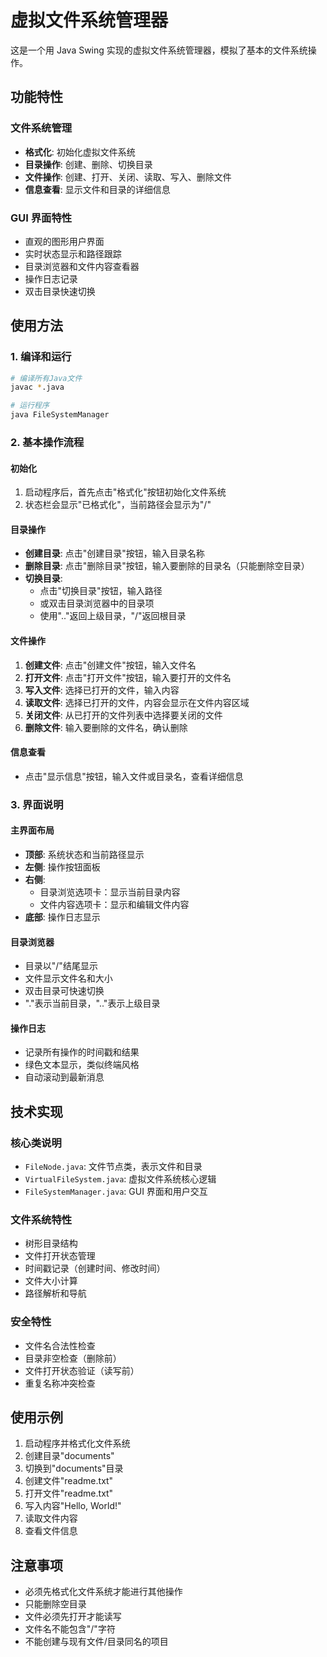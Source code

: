 # 虚拟文件系统管理器

这是一个用 Java Swing 实现的虚拟文件系统管理器，模拟了基本的文件系统操作。

## 功能特性

### 文件系统管理

- **格式化**: 初始化虚拟文件系统
- **目录操作**: 创建、删除、切换目录
- **文件操作**: 创建、打开、关闭、读取、写入、删除文件
- **信息查看**: 显示文件和目录的详细信息

### GUI 界面特性

- 直观的图形用户界面
- 实时状态显示和路径跟踪
- 目录浏览器和文件内容查看器
- 操作日志记录
- 双击目录快速切换

## 使用方法

### 1. 编译和运行

```bash
# 编译所有Java文件
javac *.java

# 运行程序
java FileSystemManager
```

### 2. 基本操作流程

#### 初始化

1. 启动程序后，首先点击"格式化"按钮初始化文件系统
2. 状态栏会显示"已格式化"，当前路径会显示为"/"

#### 目录操作

- **创建目录**: 点击"创建目录"按钮，输入目录名称
- **删除目录**: 点击"删除目录"按钮，输入要删除的目录名（只能删除空目录）
- **切换目录**:
  - 点击"切换目录"按钮，输入路径
  - 或双击目录浏览器中的目录项
  - 使用".."返回上级目录，"/"返回根目录

#### 文件操作

1. **创建文件**: 点击"创建文件"按钮，输入文件名
2. **打开文件**: 点击"打开文件"按钮，输入要打开的文件名
3. **写入文件**: 选择已打开的文件，输入内容
4. **读取文件**: 选择已打开的文件，内容会显示在文件内容区域
5. **关闭文件**: 从已打开的文件列表中选择要关闭的文件
6. **删除文件**: 输入要删除的文件名，确认删除

#### 信息查看

- 点击"显示信息"按钮，输入文件或目录名，查看详细信息

### 3. 界面说明

#### 主界面布局

- **顶部**: 系统状态和当前路径显示
- **左侧**: 操作按钮面板
- **右侧**:
  - 目录浏览选项卡：显示当前目录内容
  - 文件内容选项卡：显示和编辑文件内容
- **底部**: 操作日志显示

#### 目录浏览器

- 目录以"/"结尾显示
- 文件显示文件名和大小
- 双击目录可快速切换
- "."表示当前目录，".."表示上级目录

#### 操作日志

- 记录所有操作的时间戳和结果
- 绿色文本显示，类似终端风格
- 自动滚动到最新消息

## 技术实现

### 核心类说明

- `FileNode.java`: 文件节点类，表示文件和目录
- `VirtualFileSystem.java`: 虚拟文件系统核心逻辑
- `FileSystemManager.java`: GUI 界面和用户交互

### 文件系统特性

- 树形目录结构
- 文件打开状态管理
- 时间戳记录（创建时间、修改时间）
- 文件大小计算
- 路径解析和导航

### 安全特性

- 文件名合法性检查
- 目录非空检查（删除前）
- 文件打开状态验证（读写前）
- 重复名称冲突检查

## 使用示例

1. 启动程序并格式化文件系统
2. 创建目录"documents"
3. 切换到"documents"目录
4. 创建文件"readme.txt"
5. 打开文件"readme.txt"
6. 写入内容"Hello, World!"
7. 读取文件内容
8. 查看文件信息

## 注意事项

- 必须先格式化文件系统才能进行其他操作
- 只能删除空目录
- 文件必须先打开才能读写
- 文件名不能包含"/"字符
- 不能创建与现有文件/目录同名的项目

# 
